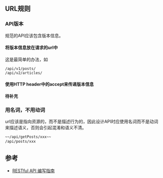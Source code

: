 ## URL规则

### API版本
规范的API应该包含版本信息。
#### 将版本信息放在请求的url中
这是最简单的办法，如
```text
/api/v1/posts/
/api/v2/articles/
```
#### 使用HTTP header中的accept来传递版本信息
**待补充**

### 用名词，不用动词
url应该是指向资源的，而不是描述行为的，因此设计API时应使用名词而不是动词来描述语义，否则会引起混淆和语义不清。
```markdown
~~/api/getPosts/xxx~~
/api/posts/xxx
```


## 参考
+ [RESTful API 编写指南](https://juejin.im/post/57d168e9bf22ec005f98a3a5)
